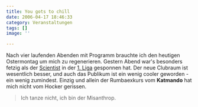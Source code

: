 ```yaml
---
title: You gots to chill
date: 2006-04-17 18:46:33
category: Veranstaltungen
tags: []
image: ''

---
```


Nach vier laufenden Abenden mit Programm brauchte ich den heutigen Ostermontag um mich zu regenerieren. Gestern Abend war's besonders fetzig als der [Scientist](http://www.djscientist.com) in der [1. Liga](http://www.ersteliga.com) gesponnen hat. Der neue Clubraum ist wesentlich besser, und auch das Publikum ist ein wenig cooler geworden - ein wenig zumindest. Einzig und allein der Rumbaexkurs vom **Katmando** hat mich nicht vom Hocker gerissen.  

  


> Ich tanze nicht, ich bin der Misanthrop.
